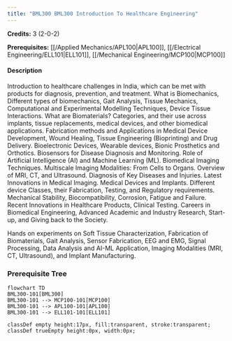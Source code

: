 ```yaml
---
title: "BML300 BML300 Introduction To Healthcare Engineering"
---
```

**Credits:** 3 (2-0-2)

**Prerequisites:** [[/Applied Mechanics/APL100|APL100]], [[/Electrical Engineering/ELL101|ELL101]], [[/Mechanical Engineering/MCP100|MCP100]]

#### Description
Introduction to healthcare challenges in India, which can be met with products for diagnosis, prevention, and treatment. What is Biomechanics, Different types of biomechanics, Gait Analysis, Tissue Mechanics, Computational and Experimental Modelling Techniques, Device Tissue Interactions. What are Biomaterials? Categories, and their use across implants, tissue replacements, medical devices, and other biomedical applications. Fabrication methods and Applications in Medical Device Development, Wound Healing, Tissue Engineering (Bioprinting) and Drug Delivery. Bioelectronic Devices, Wearable devices, Bionic Prosthetics and Orthotics. Biosensors for Disease Diagnosis and Monitoring. Role of Artificial Intelligence (AI) and Machine Learning (ML). Biomedical Imaging Techniques. Multiscale Imaging Modalities: From Cells to Organs. Overview of MRI, CT, and Ultrasound. Diagnosis of Key Diseases and Injuries. Latest Innovations in Medical Imaging. Medical Devices and Implants. Different device Classes, their Fabrication, Testing, and Regulatory requirements. Mechanical Stability, Biocompatibility, Corrosion, Fatigue and Failure. Recent Innovations in Healthcare Products, Clinical Testing. Careers in Biomedical Engineering, Advanced Academic and Industry Research, Start-up, and Giving back to the Society.

Hands on experiments on Soft Tissue Characterization, Fabrication of Biomaterials, Gait Analysis, Sensor Fabrication, EEG and EMG, Signal Processing, Data Analysis and AI-ML Application, Imaging Modalities (MRI, CT, Ultrasound), and Implant Manufacturing.

### Prerequisite Tree

```mermaid
flowchart TD
BML300-101[BML300]
BML300-101 --> MCP100-101[MCP100]
BML300-101 --> APL100-101[APL100]
BML300-101 --> ELL101-101[ELL101]

classDef empty height:17px, fill:transparent, stroke:transparent;
classDef trueEmpty height:0px, width:0px;
```
